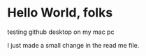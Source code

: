 # Hello World, folks
 testing github desktop on my mac pc

I just made a small change in the read me file.
